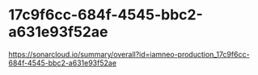 # 17c9f6cc-684f-4545-bbc2-a631e93f52ae
https://sonarcloud.io/summary/overall?id=iamneo-production_17c9f6cc-684f-4545-bbc2-a631e93f52ae
